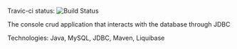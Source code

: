 Travic-ci status:
![Build Status](https://travis-ci.org/VladislavKutsobin/CrudDBJavaApplication.svg?branch=master)

The console crud application that interacts with the database through JDBC

Technologies: Java, MySQL, JDBC, Maven, Liquibase